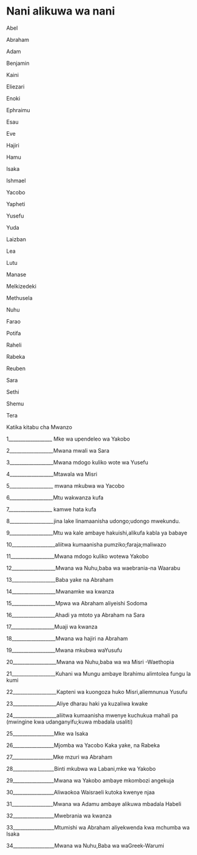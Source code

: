 <h1><span lang='swa'>Nani alikuwa wa nani </span></h1>
<p><span lang='swa'>Abel </span></p>
<p><span lang='swa'>Abraham </span></p>
<p><span lang='swa'>Adam </span></p>
<p><span lang='swa'>Benjamin </span></p>
<p><span lang='swa'>Kaini </span></p>
<p><span lang='swa'>Eliezari </span></p>
<p><span lang='swa'>Enoki </span></p>
<p><span lang='swa'>Ephraimu </span></p>
<p><span lang='swa'>Esau </span></p>
<p><span lang='swa'>Eve </span></p>
<p><span lang='swa'>Hajiri </span></p>
<p><span lang='swa'>Hamu </span></p>
<p><span lang='swa'>Isaka </span></p>
<p><span lang='swa'>Ishmael </span></p>
<p><span lang='swa'>Yacobo </span></p>
<p><span lang='swa'>Yapheti </span></p>
<p><span lang='swa'>Yusefu </span></p>
<p><span lang='swa'>Yuda </span></p>
<p><span lang='swa'>Laizban </span></p>
<p><span lang='swa'>Lea </span></p>
<p><span lang='swa'>Lutu </span></p>
<p><span lang='swa'>Manase </span></p>
<p><span lang='swa'>Melkizedeki </span></p>
<p><span lang='swa'>Methusela </span></p>
<p><span lang='swa'>Nuhu </span></p>
<p><span lang='swa'>Farao </span></p>
<p><span lang='swa'>Potifa </span></p>
<p><span lang='swa'>Raheli </span></p>
<p><span lang='swa'>Rabeka </span></p>
<p><span lang='swa'>Reuben </span></p>
<p><span lang='swa'>Sara </span></p>
<p><span lang='swa'>Sethi </span></p>
<p><span lang='swa'>Shemu </span></p>
<p><span lang='swa'>Tera </span></p>
<p><span lang='swa'>Katika kitabu cha Mwanzo </span></p>
<p><span lang='swa'>1__________________ Mke wa upendeleo wa Yakobo </span></p>
<p><span lang='swa'>2__________________Mwana mwali wa Sara </span></p>
<p><span lang='swa'>3__________________Mwana mdogo kuliko wote wa Yusefu </span></p>
<p><span lang='swa'>4__________________Mtawala wa Misri </span></p>
<p><span lang='swa'>5__________________ mwana mkubwa wa Yacobo </span></p>
<p><span lang='swa'>6__________________Mtu wakwanza kufa </span></p>
<p><span lang='swa'>7__________________ kamwe hata kufa </span></p>
<p><span lang='swa'>8__________________jina lake linamaanisha udongo;udongo mwekundu. </span></p>
<p><span lang='swa'>9__________________Mtu wa kale ambaye hakuishi&#44;alikufa kabla ya babaye </span></p>
<p><span lang='swa'>10__________________aliitwa kumaanisha pumziko;faraja;maliwazo </span></p>
<p><span lang='swa'>11__________________Mwana mdogo kuliko wotewa Yakobo </span></p>
<p><span lang='swa'>12__________________Mwana wa Nuhu&#44;baba wa waebrania-na Waarabu </span></p>
<p><span lang='swa'>13__________________Baba yake na Abraham </span></p>
<p><span lang='swa'>14__________________Mwanamke wa kwanza </span></p>
<p><span lang='swa'>15__________________Mpwa wa Abraham aliyeishi Sodoma </span></p>
<p><span lang='swa'>16__________________Ahadi ya mtoto ya Abraham na Sara </span></p>
<p><span lang='swa'>17__________________Muaji wa kwanza </span></p>
<p><span lang='swa'>18__________________Mwana wa hajiri na Abraham </span></p>
<p><span lang='swa'>19__________________Mwana mkubwa waYusufu </span></p>
<p><span lang='swa'>20__________________Mwana wa Nuhu&#44;baba wa wa Misri -Waethopia </span></p>
<p><span lang='swa'>21__________________Kuhani wa Mungu ambaye Ibrahimu alimtolea fungu la kumi </span></p>
<p><span lang='swa'>22__________________Kapteni wa kuongoza huko Misri&#44;aliemnunua Yusufu </span></p>
<p><span lang='swa'>23__________________Aliye dharau haki ya kuzaliwa kwake </span></p>
<p><span lang='swa'>24__________________aliitwa kumaanisha mwenye kuchukua mahali pa (mwingine kwa udanganyifu;kuwa mbadala usaliti) </span></p>
<p><span lang='swa'>25_________________Mke wa Isaka </span></p>
<p><span lang='swa'>26_________________Mjomba wa Yacobo Kaka yake&#44; na Rabeka </span></p>
<p><span lang='swa'>27_________________Mke mzuri wa Abraham </span></p>
<p><span lang='swa'>28_________________Binti mkubwa wa Labani&#44;mke wa Yakobo </span></p>
<p><span lang='swa'>29_________________Mwana wa Yakobo ambaye mkombozi angekuja </span></p>
<p><span lang='swa'>30_________________Aliwaokoa Waisraeli kutoka kwenye njaa </span></p>
<p><span lang='swa'>31_________________Mwana wa Adamu ambaye alikuwa mbadala Habeli </span></p>
<p><span lang='swa'>32_________________Mwebrania wa kwanza </span></p>
<p><span lang='swa'>33_________________Mtumishi wa Abraham aliyekwenda kwa mchumba wa Isaka </span></p>
<p><span lang='swa'>34_________________Mwana wa Nuhu&#44;Baba wa waGreek-Warumi </span></p></div><div id='sec-16'>
